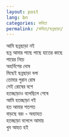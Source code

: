```yaml
---
layout: post
lang: bn
categories: কবিতা
permalink: /কবিতা/ছন্নছাড়া/
---
```

আমি ছন্নছাড়া নই  
ছন্ন আমার পাছে পাছে
হাতের কাছে  
পায়ের নিচে  
অহর্নিশের দোষ  
মিছেই ছন্নছাড়া বলা  
তোমার পুরান রোষ  
সেই রোষের বশে  
হতচ্ছাড়াও বলেছিলে শেষে  
আমি হতচ্ছাড়া নই  
হত আমার শতশত  
বাড়ছে বরং - অব্যাহত  
হতচ্ছাড়া বলেলে আমায়  
খুব আহত হই  